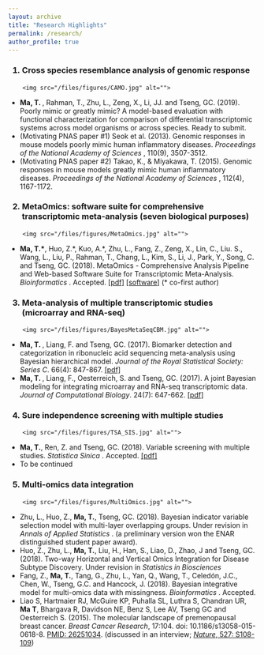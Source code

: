 ```yaml
---
layout: archive
title: "Research Highlights"
permalink: /research/
author_profile: true
---
```



<h3 class="archive__item-title" itemprop="headline">
      
1. Cross species resemblance analysis of genomic response
      
  </h3>

<p></p>

  <div class="figure">
    
    	<img src="/files/figures/CAMO.jpg" alt="">
    
  </div>


<ul style="list-style-type:disc">

<li> <b> Ma, T. </b>, Rahman, T., Zhu, L., Zeng, X., Li, JJ. and Tseng, GC. (2019). Poorly mimic or greatly mimic? A model-based evaluation with functional characterization for comparison of differential transcriptomic systems across model organisms or across species. Ready to submit. </li>
<li> (Motivating PNAS paper #1) Seok et al. (2013). Genomic responses in mouse models poorly mimic human inflammatory diseases. <i>Proceedings of the National Academy of Sciences </i>, 110(9), 3507-3512.  </li> 
<li> (Motivating PNAS paper #2) Takao, K., & Miyakawa, T. (2015). Genomic responses in mouse models greatly mimic human inflammatory diseases. <i>Proceedings of the National Academy of Sciences </i>, 112(4), 1167-1172. </li> 
</ul>

<p></p><p></p>


<h3 class="archive__item-title" itemprop="headline">
      
2. MetaOmics: software suite for comprehensive transcriptomic meta-analysis (seven biological purposes)
      
  </h3>

<p></p>


  <div class="figure">
    
    	<img src="/files/figures/MetaOmics.jpg" alt="">
    
  </div>


<ul style="list-style-type:disc">

<li> <b> Ma, T.*</b>, Huo, Z.*, Kuo, A.*, Zhu, L., Fang, Z., Zeng, X., Lin, C., Liu. S., Wang, L., Liu, P., Rahman, T., Chang, L., Kim, S., Li, J., Park, Y., Song, C. and Tseng, GC. (2018). MetaOmics - Comprehensive Analysis Pipeline and Web-based Software Suite for Transcriptomic Meta-Analysis. <i>Bioinformatics </i>. Accepted. <a href="files/preprints/MetaOmics.pdf">[pdf]</a> <a href="https://github.com/metaOmics/metaOmics">[software]</a> (* co-first author) </li>
</ul>

<p></p><p></p>

<h3 class="archive__item-title" itemprop="headline">
      
3. Meta-analysis of multiple transcriptomic studies (microarray and RNA-seq)
      
  </h3>

<p></p>


  <div class="figure">
    
    	<img src="/files/figures/BayesMetaSeqCBM.jpg" alt="">
    
  </div>

<ul style="list-style-type:disc">

<li> <b> Ma, T. </b>, Liang, F. and Tseng, GC. (2017). Biomarker detection and categorization in ribonucleic acid sequencing meta-analysis using Bayesian hierarchical model. <i>Journal of the Royal Statistical Society: Series C</i>. 66(4): 847-867. <a href="files/preprints/BayesMetaSeq.pdf">[pdf]</a> </li>
<li> <b> Ma, T. </b>, Liang, F., Oesterreich, S. and Tseng, GC. (2017). A joint Bayesian modeling for integrating microarray and RNA-seq transcriptomic data. <i>Journal of Computational Biology</i>. 24(7): 647-662. <a href="files/preprints/CBM.pdf">[pdf]</a> </li>
</ul>

<p></p><p></p>

<h3 class="archive__item-title" itemprop="headline">
      
4. Sure independence screening with multiple studies 
      
  </h3>

<p></p>

  <div class="figure">
    
    	<img src="/files/figures/TSA_SIS.jpg" alt="">
    
  </div>


<ul style="list-style-type:disc">

<li> <b>Ma, T.</b>, Ren, Z. and Tseng, GC. (2018). Variable screening with multiple studies. <i>Statistica Sinica </i>. Accepted. <a href="files/preprints/TSA-SIS.pdf">[pdf]</a> </li>
<li> To be continued </li>
</ul>

<h3 class="archive__item-title" itemprop="headline">

5. Multi-omics data integration 

  </h3>

<p></p>

  <div class="figure">
    
    	<img src="/files/figures/MultiOmics.jpg" alt="">
    
  </div>


<ul style="list-style-type:disc">

<li> Zhu, L., Huo, Z., <b> Ma, T.</b>, Tseng, GC. (2018). Bayesian indicator variable selection model with multi-layer overlapping groups. Under revision in <i> Annals of Applied Statistics </i>. (a preliminary version won the ENAR distinguished student paper award). </li>
<li> Huo, Z., Zhu, L., <b> Ma, T.</b>, Liu, H., Han, S., Liao, D., Zhao, J and Tseng, GC. (2018). Two-way Horizontal and Vertical Omics Integration for Disease Subtype Discovery. Under revision in <i> Statistics in Biosciences </i> </li>
<li>  Fang, Z., <b>Ma, T.</b>, Tang, G., Zhu, L., Yan, Q., Wang, T., Celedón, J.C., Chen, W., Tseng, G.C. and Hancock, J. (2018). Bayesian integrative model for multi-omics data with missingness. <i>Bioinformatics </i>. Accepted. </li>
<li> Liao S, Hartmaier RJ, McGuire KP, Puhalla SL, Luthra S, Chandran UR, <b>Ma T</b>, Bhargava R, Davidson NE, Benz S, Lee AV, Tseng GC and Oesterreich S. (2015). The molecular landscape of premenopausal breast cancer. <i>Breast Cancer Research</i>, 17:104. doi: 10.1186/s13058-015-0618-8. <a href="https://www.ncbi.nlm.nih.gov/pubmed/26251034">PMID: 26251034</a>. (discussed in an interview; <a href="http://www.nature.com/nature/journal/v527/n7578_supp/full/527S108a.html"><i>Nature</i>, 527: S108-109</a>) </li>
</ul>

